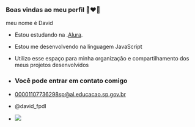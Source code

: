 ### Boas vindas ao meu perfil 👩‍❤️‍👨

meu nome é David 

- Estou estudando na .[Alura](https://www.alura.com.br).
- Estou me desenvolvendo na linguagem JavaScript
- Utilizo esse espaço para minha organização e compartilhamento dos meus projetos desenvolvidos

-  ### Você pode entrar em contato comigo

-  00001107736298sp@al.educacao.sp.gov.br

-  @david_fpdl

- ![](https://media1.tenor.com/m/OaCCURoy4CIAAAAd/suuui-siuuu.gif)
